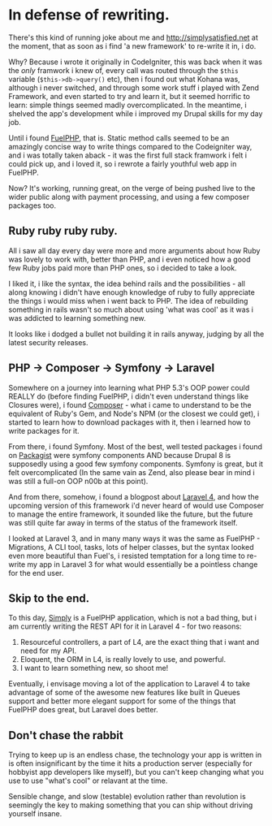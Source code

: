 # In defense of rewriting.

There's this kind of running joke about me and http://simplysatisfied.net at the moment, that as soon as i find 'a new framework' to re-write it in, i do.

Why? Because i wrote it originally in CodeIgniter, this was back when it was the *only* framwork i knew of, every call was routed through the `$this` variable (`$this->db->query()` etc), then i found out what Kohana was, although i never switched, and through some work stuff i played with Zend Framework, and even started to try and learn it, but it seemed horrific to learn: simple things seemed madly overcomplicated. In the meantime, i shelved the app's development while i improved my Drupal skills for my day job.

Until i found [FuelPHP](http://fuelphp.com), that is. Static method calls seemed to be an amazingly concise way to write things compared to the Codeigniter way, and i was totally taken aback - it was the first full stack framwork i felt i could pick up, and i loved it, so i rewrote a fairly youthful web app in FuelPHP.

Now? It's working, running great, on the verge of being pushed live to the wider public along with payment processing, and using a few composer packages too.

## Ruby ruby ruby ruby.

All i saw all day every day were more and more arguments about how Ruby was lovely to work with, better than PHP, and i even noticed how a good few Ruby jobs paid more than PHP ones, so i decided to take a look.

I liked it, i like the syntax, the idea behind rails and the possibilities - all along knowing i didn't have enough knowledge of ruby to fully appreciate the things i would miss when i went back to PHP. The idea of rebuilding something in rails wasn't so much about using 'what was cool' as it was i was addicted to learning something new.

It looks like i dodged a bullet not building it in rails anyway, judging by all the latest security releases.

## PHP -> Composer -> Symfony -> Laravel

Somewhere on a journey into learning what PHP 5.3's OOP power could REALLY do (before finding FuelPHP, i didn't even understand things like Closures were), i found [Composer](http://getcomposer.org)  - what i came to understand to be the equivalent of Ruby's Gem, and Node's NPM (or the closest we could get), i started to learn how to download packages with it, then i learned how to write packages for it.

From there, i found Symfony. Most of the best, well tested packages i found on [Packagist](http://packagist.org) were symfony components AND because Drupal 8 is supposedly using a good few symfony components. Symfony is great, but it felt overcomplicated (In the same vain as Zend, also please bear in mind i was still a full-on OOP n00b at this point).

And from there, somehow, i found a blogpost about [Laravel 4](http://four.laravel.com), and how the upcoming version of this framework i'd never heard of would use Composer to manage the entire framework, it sounded like the future, but the future was still quite far away in terms of the status of the framework itself.

I looked at Laravel 3, and in many many ways it was the same as FuelPHP - Migrations, A CLI tool, tasks, lots of helper classes, but the syntax looked even more beautiful than Fuel's, i resisted temptation for a long time to re-write my app in Laravel 3 for what would essentially be a pointless change for the end user.


## Skip to the end.

To this day, [Simply](http://simplysatisfied.net) is a FuelPHP application, which is not a bad thing, but i am currently writing the REST API for it in Laravel 4 - for two reasons:

1. Resourceful controllers, a part of L4, are the exact thing that i want and need for my API.
2. Eloquent, the ORM in L4, is really lovely to use, and powerful.
3. I want to learn something new, so shoot me!

Eventually, i envisage moving a lot of the application to Laravel 4 to take advantage of some of the awesome new features like built in Queues support and better more elegant support for some of the things that FuelPHP does great, but Laravel does better.

## Don't chase the rabbit

Trying to keep up is an endless chase, the technology your app is written in is often insignificant by the time it hits a production server (especially for hobbyist app developers like myself), but you can't keep changing what you use to use "what's cool" or relavant at the time.

Sensible change, and slow (testable) evolution rather than revolution is seemingly the key to making something that you can ship without driving yourself insane.
